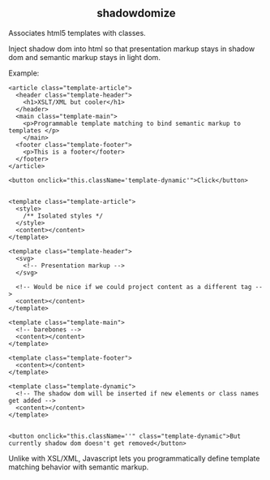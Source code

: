 <div align="center">
  <h2>shadowdomize</h2>
</div>

Associates html5 templates with classes.

Inject shadow dom into html so that presentation markup stays in shadow dom and semantic markup stays in light dom.

Example:

```
<article class="template-article">
  <header class="template-header">
    <h1>XSLT/XML but cooler</h1>
  </header>
  <main class="template-main">
    <p>Programmable template matching to bind semantic markup to templates </p>
    </main>
  <footer class="template-footer">
    <p>This is a footer</footer>
  </footer>
</article>

<button onclick="this.className='template-dynamic'">Click</button>


<template class="template-article">
  <style>
    /** Isolated styles */
  </style>
  <content></content>
</template>

<template class="template-header">
  <svg>
    <!-- Presentation markup -->
  </svg>
  
  <!-- Would be nice if we could project content as a different tag -->
  <content></content>
</template>

<template class="template-main">
  <!-- barebones -->
  <content></content>
</template>

<template class="template-footer">
  <content></content>
</template>

<template class="template-dynamic">
  <!-- The shadow dom will be inserted if new elements or class names get added -->
  <content></content>
</template>


<button onclick="this.className=''" class="template-dynamic">But currently shadow dom doesn't get removed</button>

```

Unlike with XSL/XML, Javascript lets you programmatically define template matching behavior with semantic markup.
